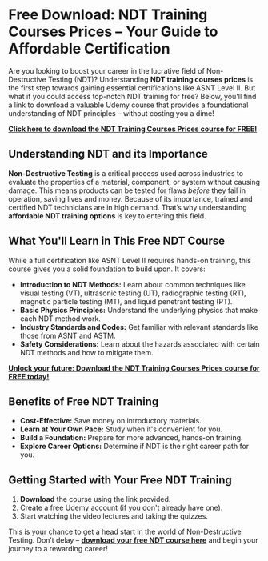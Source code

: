# Free Download: NDT Training Courses Prices – Your Guide to Affordable Certification

Are you looking to boost your career in the lucrative field of Non-Destructive Testing (NDT)? Understanding **NDT training courses prices** is the first step towards gaining essential certifications like ASNT Level II. But what if you could access top-notch NDT training for free? Below, you'll find a link to download a valuable Udemy course that provides a foundational understanding of NDT principles – without costing you a dime!

[**Click here to download the NDT Training Courses Prices course for FREE!**](https://udemywork.com/ndt-training-courses-prices)

## Understanding NDT and its Importance

**Non-Destructive Testing** is a critical process used across industries to evaluate the properties of a material, component, or system without causing damage. This means products can be tested for flaws *before* they fail in operation, saving lives and money. Because of its importance, trained and certified NDT technicians are in high demand. That’s why understanding **affordable NDT training options** is key to entering this field.

## What You'll Learn in This Free NDT Course

While a full certification like ASNT Level II requires hands-on training, this course gives you a solid foundation to build upon. It covers:

*   **Introduction to NDT Methods:** Learn about common techniques like visual testing (VT), ultrasonic testing (UT), radiographic testing (RT), magnetic particle testing (MT), and liquid penetrant testing (PT).
*   **Basic Physics Principles:** Understand the underlying physics that make each NDT method work.
*   **Industry Standards and Codes:** Get familiar with relevant standards like those from ASNT and ASTM.
*   **Safety Considerations:** Learn about the hazards associated with certain NDT methods and how to mitigate them.

[**Unlock your future: Download the NDT Training Courses Prices course for FREE today!**](https://udemywork.com/ndt-training-courses-prices)

## Benefits of Free NDT Training

*   **Cost-Effective:** Save money on introductory materials.
*   **Learn at Your Own Pace:** Study when it's convenient for you.
*   **Build a Foundation:** Prepare for more advanced, hands-on training.
*   **Explore Career Options:** Determine if NDT is the right career path for you.

## Getting Started with Your Free NDT Training

1.  **Download** the course using the link provided.
2.  Create a free Udemy account (if you don't already have one).
3.  Start watching the video lectures and taking the quizzes.

This is your chance to get a head start in the world of Non-Destructive Testing. Don’t delay – **[download your free NDT course here](https://udemywork.com/ndt-training-courses-prices)** and begin your journey to a rewarding career!
